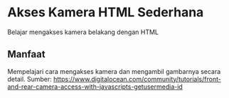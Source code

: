 # Akses Kamera HTML Sederhana
Belajar mengakses kamera belakang dengan HTML

## Manfaat
Mempelajari cara mengakses kamera dan mengambil gambarnya secara detail.
Sumber: https://www.digitalocean.com/community/tutorials/front-and-rear-camera-access-with-javascripts-getusermedia-id